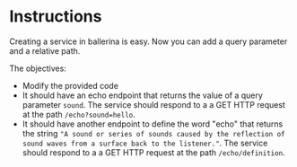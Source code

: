 # Instructions

Creating a service in ballerina is easy. Now you can add a query parameter and a relative path.

The objectives:

- Modify the provided code
- It should have an echo endpoint that returns the value of a query parameter `sound`. The service should respond to a a GET HTTP request at the path `/echo?sound=hello`.
- It should have another endpoint to define the word "echo" that returns the string `"A sound or series of sounds caused by the reflection of sound waves from a surface back to the listener."`. The service should respond to a a GET HTTP request at the path `/echo/definition`.
